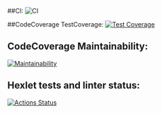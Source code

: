 ##CI:
![CI](https://github.com/12oprs/java-project-lvl3/actions/workflows/CI.yml/badge.svg)

##CodeCoverage TestCoverage:
[![Test Coverage](https://api.codeclimate.com/v1/badges/67c9dd2e49df1d96fad2/test_coverage)](https://codeclimate.com/github/12oprs/java-project-lvl3/test_coverage)

## CodeCoverage Maintainability:
[![Maintainability](https://api.codeclimate.com/v1/badges/67c9dd2e49df1d96fad2/maintainability)](https://codeclimate.com/github/12oprs/java-project-lvl3/maintainability)

## Hexlet tests and linter status:
[![Actions Status](https://github.com/12oprs/java-project-lvl3/workflows/hexlet-check/badge.svg)](https://github.com/12oprs/java-project-lvl3/actions)

